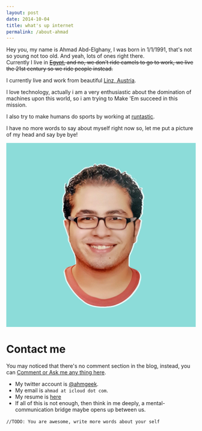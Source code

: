 ```yaml
---
layout: post
date: 2014-10-04
title: what's up internet
permalink: /about-ahmad
---
```


Hey you, my name is Ahmad Abd-Elghany, I was born in 1/1/1991, that's not so young not too old. And yeah, lots of ones right there.<br>Currently I live in
~~[Egypt](https://en.wikipedia.org/wiki/Egypt), and no, we don't ride camels to go to work, we live the 21st century so we ride people instead.~~

I currently live and work from beautiful [Linz, Austria](https://en.wikipedia.org/wiki/Linz).

I love technology, actually i am a very enthusiastic about the domination of machines upon this world, so i am trying to Make 'Em succeed in this mission.

I also try to make humans do sports by working at [runtastic](http://runtastic.com).

I have no more words to say about myself right now so, let me put a picture of my head and
say bye bye!

![Ahmad's Head](/images/ahmad/Ahmad.jpg "Ahmad's Head")

# Contact me
You may noticed that there's no comment section in the blog, instead,
you can [Comment or Ask me any thing here](https://github.com/ahmgeek/feedback/issues/new).

* My twitter account is [@ahmgeek](https://twitter.com/ahmgeek).
* My email is <code>ahmad at icloud dot com</code>.
* My resume is [here](http://abdlghany.com/resume)
* If all of this is not enough, then think in me deeply, a mental-communication bridge maybe opens up between us.


 <code>//TODO: You are awesome, write more words about your self <br></code>
